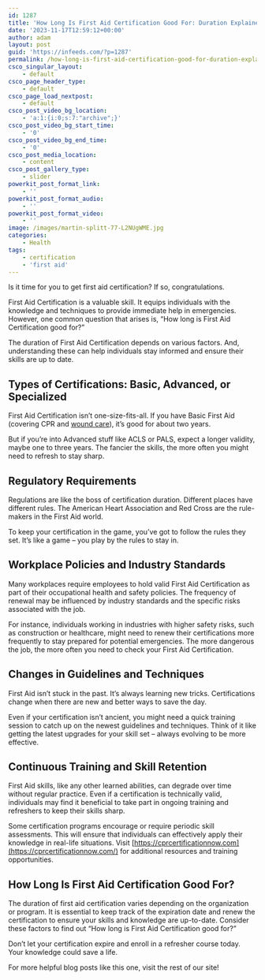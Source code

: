 ```yaml
---
id: 1287
title: 'How Long Is First Aid Certification Good For: Duration Explained'
date: '2023-11-17T12:59:12+00:00'
author: adam
layout: post
guid: 'https://infeeds.com/?p=1287'
permalink: /how-long-is-first-aid-certification-good-for-duration-explained/
csco_singular_layout:
    - default
csco_page_header_type:
    - default
csco_page_load_nextpost:
    - default
csco_post_video_bg_location:
    - 'a:1:{i:0;s:7:"archive";}'
csco_post_video_bg_start_time:
    - '0'
csco_post_video_bg_end_time:
    - '0'
csco_post_media_location:
    - content
csco_post_gallery_type:
    - slider
powerkit_post_format_link:
    - ''
powerkit_post_format_audio:
    - ''
powerkit_post_format_video:
    - ''
image: /images/martin-splitt-77-L2NUgWME.jpg
categories:
    - Health
tags:
    - certification
    - 'first aid'
---
```


Is it time for you to get first aid certification? If so, congratulations.

First Aid Certification is a valuable skill. It equips individuals with the knowledge and techniques to provide immediate help in emergencies. However, one common question that arises is, “How long is First Aid Certification good for?”

The duration of First Aid Certification depends on various factors. And, understanding these can help individuals stay informed and ensure their skills are up to date.

## **Types of Certifications: Basic, Advanced, or Specialized**

First Aid Certification isn’t one-size-fits-all. If you have Basic First Aid (covering CPR and [wound care](https://emedicine.medscape.com/article/194018-treatment?form=fpf)), it’s good for about two years.

But if you’re into Advanced stuff like ACLS or PALS, expect a longer validity, maybe one to three years. The fancier the skills, the more often you might need to refresh to stay sharp.

## **Regulatory Requirements**

Regulations are like the boss of certification duration. Different places have different rules. The American Heart Association and Red Cross are the rule-makers in the First Aid world.

To keep your certification in the game, you’ve got to follow the rules they set. It’s like a game – you play by the rules to stay in.

## **Workplace Policies and Industry Standards**

Many workplaces require employees to hold valid First Aid Certification as part of their occupational health and safety policies. The frequency of renewal may be influenced by industry standards and the specific risks associated with the job.

For instance, individuals working in industries with higher safety risks, such as construction or healthcare, might need to renew their certifications more frequently to stay prepared for potential emergencies. The more dangerous the job, the more often you need to check your First Aid Certification.

## **Changes in Guidelines and Techniques**

First Aid isn’t stuck in the past. It’s always learning new tricks. Certifications change when there are new and better ways to save the day.

Even if your certification isn’t ancient, you might need a quick training session to catch up on the newest guidelines and techniques. Think of it like getting the latest upgrades for your skill set – always evolving to be more effective.

## **Continuous Training and Skill Retention**

First Aid skills, like any other learned abilities, can degrade over time without regular practice. Even if a certification is technically valid, individuals may find it beneficial to take part in ongoing training and refreshers to keep their skills sharp.

Some certification programs encourage or require periodic skill assessments. This will ensure that individuals can effectively apply their knowledge in real-life situations. Visit [https://cprcertificationnow.com](https://cprcertificationnow.com/) for additional resources and training opportunities.

## **How Long Is First Aid Certification Good For?**

The duration of first aid certification varies depending on the organization or program. It is essential to keep track of the expiration date and renew the certification to ensure your skills and knowledge are up-to-date. Consider these factors to find out “How long is First Aid Certification good for?”

Don’t let your certification expire and enroll in a refresher course today. Your knowledge could save a life.

For more helpful blog posts like this one, visit the rest of our site!